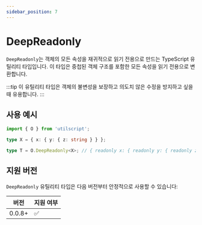 ```yaml
---
sidebar_position: 7
---
```


# DeepReadonly

`DeepReadonly`는 객체의 모든 속성을 재귀적으로 읽기 전용으로 만드는 TypeScript 유틸리티 타입입니다. 이 타입은 중첩된 객체 구조를 포함한 모든 속성을 읽기 전용으로 변환합니다.

:::tip
이 유틸리티 타입은 객체의 불변성을 보장하고 의도치 않은 수정을 방지하고 싶을 때 유용합니다.
:::

## 사용 예시

```ts
import { O } from 'utilscript';

type X = { x: { y: { z: string } } };

type T = O.DeepReadonly<X>; // { readonly x: { readonly y: { readonly z: string } } }
```

## 지원 버전

`DeepReadonly` 유틸리티 타입은 다음 버전부터 안정적으로 사용할 수 있습니다:

| 버전   | 지원 여부 |
| ------ | --------- |
| 0.0.8+ | ✅        |

